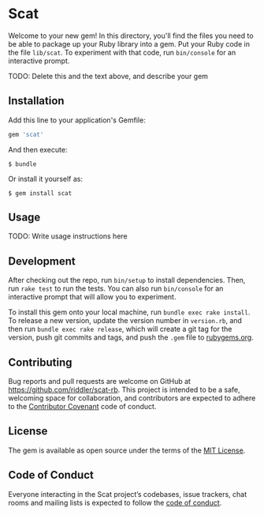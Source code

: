 # Scat

Welcome to your new gem! In this directory, you'll find the files you need to be able to package up your Ruby library into a gem. Put your Ruby code in the file `lib/scat`. To experiment with that code, run `bin/console` for an interactive prompt.

TODO: Delete this and the text above, and describe your gem

## Installation

Add this line to your application's Gemfile:

```ruby
gem 'scat'
```

And then execute:

    $ bundle

Or install it yourself as:

    $ gem install scat

## Usage

TODO: Write usage instructions here

## Development

After checking out the repo, run `bin/setup` to install dependencies. Then, run `rake test` to run the tests. You can also run `bin/console` for an interactive prompt that will allow you to experiment.

To install this gem onto your local machine, run `bundle exec rake install`. To release a new version, update the version number in `version.rb`, and then run `bundle exec rake release`, which will create a git tag for the version, push git commits and tags, and push the `.gem` file to [rubygems.org](https://rubygems.org).

## Contributing

Bug reports and pull requests are welcome on GitHub at https://github.com/riddler/scat-rb. This project is intended to be a safe, welcoming space for collaboration, and contributors are expected to adhere to the [Contributor Covenant](http://contributor-covenant.org) code of conduct.

## License

The gem is available as open source under the terms of the [MIT License](https://opensource.org/licenses/MIT).

## Code of Conduct

Everyone interacting in the Scat project’s codebases, issue trackers, chat rooms and mailing lists is expected to follow the [code of conduct](https://github.com/riddler/scats-rb/blob/master/CODE_OF_CONDUCT.md).
